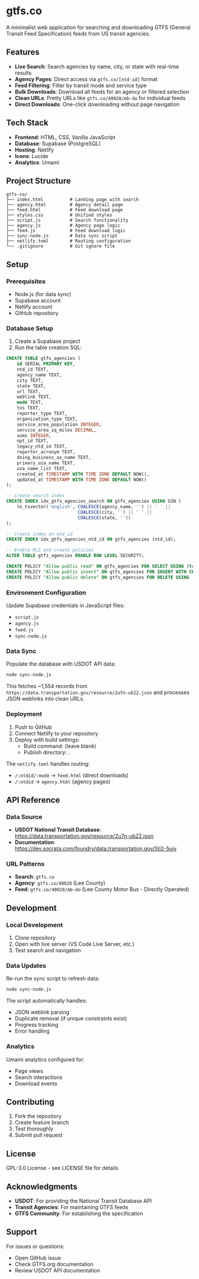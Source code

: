 # gtfs.co

A minimalist web application for searching and downloading GTFS (General Transit Feed Specification) feeds from US transit agencies.

## Features

- **Live Search**: Search agencies by name, city, or state with real-time results
- **Agency Pages**: Direct access via `gtfs.co/[ntd-id]` format  
- **Feed Filtering**: Filter by transit mode and service type
- **Bulk Downloads**: Download all feeds for an agency or filtered selection
- **Clean URLs**: Pretty URLs like `gtfs.co/40028/mb-do` for individual feeds
- **Direct Downloads**: One-click downloading without page navigation

## Tech Stack

- **Frontend**: HTML, CSS, Vanilla JavaScript
- **Database**: Supabase (PostgreSQL)
- **Hosting**: Netlify
- **Icons**: Lucide
- **Analytics**: Umami

## Project Structure

```
gtfs-co/
├── index.html          # Landing page with search
├── agency.html         # Agency detail page
├── feed.html           # Feed download page
├── styles.css          # Unified styles
├── script.js           # Search functionality
├── agency.js           # Agency page logic
├── feed.js             # Feed download logic
├── sync-node.js        # Data sync script
├── netlify.toml        # Routing configuration
└── .gitignore          # Git ignore file
```

## Setup

### Prerequisites

- Node.js (for data sync)
- Supabase account
- Netlify account
- GitHub repository

### Database Setup

1. Create a Supabase project
2. Run the table creation SQL:

```sql
CREATE TABLE gtfs_agencies (
    id SERIAL PRIMARY KEY,
    ntd_id TEXT,
    agency_name TEXT,
    city TEXT,
    state TEXT,
    url TEXT,
    weblink TEXT,
    mode TEXT,
    tos TEXT,
    reporter_type TEXT,
    organization_type TEXT,
    service_area_population INTEGER,
    service_area_sq_miles DECIMAL,
    voms INTEGER,
    npt_id TEXT,
    legacy_ntd_id TEXT,
    reporter_acronym TEXT,
    doing_business_as_name TEXT,
    primary_uza_name TEXT,
    uza_name_list TEXT,
    created_at TIMESTAMP WITH TIME ZONE DEFAULT NOW(),
    updated_at TIMESTAMP WITH TIME ZONE DEFAULT NOW()
);

-- Create search index
CREATE INDEX idx_gtfs_agencies_search ON gtfs_agencies USING GIN (
    to_tsvector('english', COALESCE(agency_name, '') || ' ' || 
                           COALESCE(city, '') || ' ' || 
                           COALESCE(state, ''))
);

-- Create index on ntd_id
CREATE INDEX idx_gtfs_agencies_ntd_id ON gtfs_agencies (ntd_id);

-- Enable RLS and create policies
ALTER TABLE gtfs_agencies ENABLE ROW LEVEL SECURITY;

CREATE POLICY "Allow public read" ON gtfs_agencies FOR SELECT USING (true);
CREATE POLICY "Allow public insert" ON gtfs_agencies FOR INSERT WITH CHECK (true);
CREATE POLICY "Allow public delete" ON gtfs_agencies FOR DELETE USING (true);
```

### Environment Configuration

Update Supabase credentials in JavaScript files:
- `script.js`
- `agency.js` 
- `feed.js`
- `sync-node.js`

### Data Sync

Populate the database with USDOT API data:

```bash
node sync-node.js
```

This fetches ~1,554 records from `https://data.transportation.gov/resource/2u7n-ub22.json` and processes JSON weblinks into clean URLs.

### Deployment

1. Push to GitHub
2. Connect Netlify to your repository
3. Deploy with build settings:
   - Build command: (leave blank)
   - Publish directory: `.`

The `netlify.toml` handles routing:
- `/:ntdid/:mode` → `feed.html` (direct downloads)
- `/:ntdid` → `agency.html` (agency pages)

## API Reference

### Data Source
- **USDOT National Transit Database**: https://data.transportation.gov/resource/2u7n-ub22.json
- **Documentation**: https://dev.socrata.com/foundry/data.transportation.gov/5ti2-5uiv

### URL Patterns
- **Search**: `gtfs.co`
- **Agency**: `gtfs.co/40028` (Lee County)
- **Feed**: `gtfs.co/40028/mb-do` (Lee County Motor Bus - Directly Operated)

## Development

### Local Development

1. Clone repository
2. Open with live server (VS Code Live Server, etc.)
3. Test search and navigation

### Data Updates

Re-run the sync script to refresh data:

```bash
node sync-node.js
```

The script automatically handles:
- JSON weblink parsing
- Duplicate removal (if unique constraints exist)
- Progress tracking
- Error handling

### Analytics

Umami analytics configured for:
- Page views
- Search interactions
- Download events

## Contributing

1. Fork the repository
2. Create feature branch
3. Test thoroughly
4. Submit pull request

## License

GPL-3.0 License - see LICENSE file for details

## Acknowledgments

- **USDOT**: For providing the National Transit Database API
- **Transit Agencies**: For maintaining GTFS feeds
- **GTFS Community**: For establishing the specification

## Support

For issues or questions:
- Open GitHub issue
- Check GTFS.org documentation
- Review USDOT API documentation